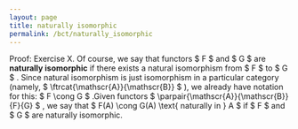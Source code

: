 ```yaml
---
layout: page
title: naturally isomorphic
permalink: /bct/naturally_isomorphic
---
```

Proof: Exercise X. Of course, we say that functors $ F $ and $ G $ are **naturally isomorphic** if there exists a natural isomorphism from $ F $ to $ G $ . Since natural isomorphism is just isomorphism in a particular category (namely, $ \ftrcat{\mathscr{A}}{\mathscr{B}} $ ), we already have notation for this: $ F \cong G $ .Given functors $ \parpair{\mathscr{A}}{\mathscr{B}}{F}{G} $ , we say that $ F(A) \cong G(A) \text{ naturally in } A $ if $ F $ and $ G $ are naturally isomorphic.
